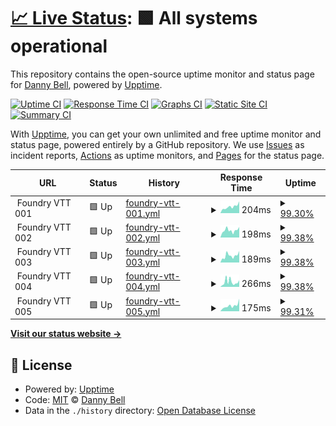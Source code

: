 # [📈 Live Status](https://demo.upptime.js.org): <!--live status--> **🟩 All systems operational**

This repository contains the open-source uptime monitor and status page for [Danny Bell](https://demo.upptime.js.org), powered by [Upptime](https://github.com/upptime/upptime).

[![Uptime CI](https://github.com/FeistyViking/crb_foundry-upptime/workflows/Uptime%20CI/badge.svg)](https://github.com/FeistyViking/crb_foundry-upptime/actions?query=workflow%3A%22Uptime+CI%22)
[![Response Time CI](https://github.com/FeistyViking/crb_foundry-upptime/workflows/Response%20Time%20CI/badge.svg)](https://github.com/FeistyViking/crb_foundry-upptime/actions?query=workflow%3A%22Response+Time+CI%22)
[![Graphs CI](https://github.com/FeistyViking/crb_foundry-upptime/workflows/Graphs%20CI/badge.svg)](https://github.com/FeistyViking/crb_foundry-upptime/actions?query=workflow%3A%22Graphs+CI%22)
[![Static Site CI](https://github.com/FeistyViking/crb_foundry-upptime/workflows/Static%20Site%20CI/badge.svg)](https://github.com/FeistyViking/crb_foundry-upptime/actions?query=workflow%3A%22Static+Site+CI%22)
[![Summary CI](https://github.com/FeistyViking/crb_foundry-upptime/workflows/Summary%20CI/badge.svg)](https://github.com/FeistyViking/crb_foundry-upptime/actions?query=workflow%3A%22Summary+CI%22)

With [Upptime](https://upptime.js.org), you can get your own unlimited and free uptime monitor and status page, powered entirely by a GitHub repository. We use [Issues](https://github.com/FeistyViking/crb_foundry-upptime/issues) as incident reports, [Actions](https://github.com/FeistyViking/crb_foundry-upptime/actions) as uptime monitors, and [Pages](https://demo.upptime.js.org) for the status page.

<!--start: status pages-->
<!-- This summary is generated by Upptime (https://github.com/upptime/upptime) -->
<!-- Do not edit this manually, your changes will be overwritten -->
<!-- prettier-ignore -->
| URL | Status | History | Response Time | Uptime |
| --- | ------ | ------- | ------------- | ------ |
| <img alt="" src="https://icons.duckduckgo.com/ip3/null.ico" height="13"> Foundry VTT 001 | 🟩 Up | [foundry-vtt-001.yml](https://github.com/FeistyViking/crb_foundry-upptime/commits/HEAD/history/foundry-vtt-001.yml) | <details><summary><img alt="Response time graph" src="./graphs/foundry-vtt-001/response-time-week.png" height="20"> 204ms</summary><br><a href="https://status.captainrobear.com/history/foundry-vtt-001"><img alt="Response time 205" src="https://img.shields.io/endpoint?url=https%3A%2F%2Fraw.githubusercontent.com%2FFeistyViking%2Fcrb_foundry-upptime%2FHEAD%2Fapi%2Ffoundry-vtt-001%2Fresponse-time.json"></a><br><a href="https://status.captainrobear.com/history/foundry-vtt-001"><img alt="24-hour response time 371" src="https://img.shields.io/endpoint?url=https%3A%2F%2Fraw.githubusercontent.com%2FFeistyViking%2Fcrb_foundry-upptime%2FHEAD%2Fapi%2Ffoundry-vtt-001%2Fresponse-time-day.json"></a><br><a href="https://status.captainrobear.com/history/foundry-vtt-001"><img alt="7-day response time 204" src="https://img.shields.io/endpoint?url=https%3A%2F%2Fraw.githubusercontent.com%2FFeistyViking%2Fcrb_foundry-upptime%2FHEAD%2Fapi%2Ffoundry-vtt-001%2Fresponse-time-week.json"></a><br><a href="https://status.captainrobear.com/history/foundry-vtt-001"><img alt="30-day response time 191" src="https://img.shields.io/endpoint?url=https%3A%2F%2Fraw.githubusercontent.com%2FFeistyViking%2Fcrb_foundry-upptime%2FHEAD%2Fapi%2Ffoundry-vtt-001%2Fresponse-time-month.json"></a><br><a href="https://status.captainrobear.com/history/foundry-vtt-001"><img alt="1-year response time 205" src="https://img.shields.io/endpoint?url=https%3A%2F%2Fraw.githubusercontent.com%2FFeistyViking%2Fcrb_foundry-upptime%2FHEAD%2Fapi%2Ffoundry-vtt-001%2Fresponse-time-year.json"></a></details> | <details><summary><a href="https://status.captainrobear.com/history/foundry-vtt-001">99.30%</a></summary><a href="https://status.captainrobear.com/history/foundry-vtt-001"><img alt="All-time uptime 99.54%" src="https://img.shields.io/endpoint?url=https%3A%2F%2Fraw.githubusercontent.com%2FFeistyViking%2Fcrb_foundry-upptime%2FHEAD%2Fapi%2Ffoundry-vtt-001%2Fuptime.json"></a><br><a href="https://status.captainrobear.com/history/foundry-vtt-001"><img alt="24-hour uptime 100.00%" src="https://img.shields.io/endpoint?url=https%3A%2F%2Fraw.githubusercontent.com%2FFeistyViking%2Fcrb_foundry-upptime%2FHEAD%2Fapi%2Ffoundry-vtt-001%2Fuptime-day.json"></a><br><a href="https://status.captainrobear.com/history/foundry-vtt-001"><img alt="7-day uptime 99.30%" src="https://img.shields.io/endpoint?url=https%3A%2F%2Fraw.githubusercontent.com%2FFeistyViking%2Fcrb_foundry-upptime%2FHEAD%2Fapi%2Ffoundry-vtt-001%2Fuptime-week.json"></a><br><a href="https://status.captainrobear.com/history/foundry-vtt-001"><img alt="30-day uptime 99.43%" src="https://img.shields.io/endpoint?url=https%3A%2F%2Fraw.githubusercontent.com%2FFeistyViking%2Fcrb_foundry-upptime%2FHEAD%2Fapi%2Ffoundry-vtt-001%2Fuptime-month.json"></a><br><a href="https://status.captainrobear.com/history/foundry-vtt-001"><img alt="1-year uptime 99.54%" src="https://img.shields.io/endpoint?url=https%3A%2F%2Fraw.githubusercontent.com%2FFeistyViking%2Fcrb_foundry-upptime%2FHEAD%2Fapi%2Ffoundry-vtt-001%2Fuptime-year.json"></a></details>
| <img alt="" src="https://icons.duckduckgo.com/ip3/null.ico" height="13"> Foundry VTT 002 | 🟩 Up | [foundry-vtt-002.yml](https://github.com/FeistyViking/crb_foundry-upptime/commits/HEAD/history/foundry-vtt-002.yml) | <details><summary><img alt="Response time graph" src="./graphs/foundry-vtt-002/response-time-week.png" height="20"> 198ms</summary><br><a href="https://status.captainrobear.com/history/foundry-vtt-002"><img alt="Response time 204" src="https://img.shields.io/endpoint?url=https%3A%2F%2Fraw.githubusercontent.com%2FFeistyViking%2Fcrb_foundry-upptime%2FHEAD%2Fapi%2Ffoundry-vtt-002%2Fresponse-time.json"></a><br><a href="https://status.captainrobear.com/history/foundry-vtt-002"><img alt="24-hour response time 289" src="https://img.shields.io/endpoint?url=https%3A%2F%2Fraw.githubusercontent.com%2FFeistyViking%2Fcrb_foundry-upptime%2FHEAD%2Fapi%2Ffoundry-vtt-002%2Fresponse-time-day.json"></a><br><a href="https://status.captainrobear.com/history/foundry-vtt-002"><img alt="7-day response time 198" src="https://img.shields.io/endpoint?url=https%3A%2F%2Fraw.githubusercontent.com%2FFeistyViking%2Fcrb_foundry-upptime%2FHEAD%2Fapi%2Ffoundry-vtt-002%2Fresponse-time-week.json"></a><br><a href="https://status.captainrobear.com/history/foundry-vtt-002"><img alt="30-day response time 195" src="https://img.shields.io/endpoint?url=https%3A%2F%2Fraw.githubusercontent.com%2FFeistyViking%2Fcrb_foundry-upptime%2FHEAD%2Fapi%2Ffoundry-vtt-002%2Fresponse-time-month.json"></a><br><a href="https://status.captainrobear.com/history/foundry-vtt-002"><img alt="1-year response time 204" src="https://img.shields.io/endpoint?url=https%3A%2F%2Fraw.githubusercontent.com%2FFeistyViking%2Fcrb_foundry-upptime%2FHEAD%2Fapi%2Ffoundry-vtt-002%2Fresponse-time-year.json"></a></details> | <details><summary><a href="https://status.captainrobear.com/history/foundry-vtt-002">99.38%</a></summary><a href="https://status.captainrobear.com/history/foundry-vtt-002"><img alt="All-time uptime 99.60%" src="https://img.shields.io/endpoint?url=https%3A%2F%2Fraw.githubusercontent.com%2FFeistyViking%2Fcrb_foundry-upptime%2FHEAD%2Fapi%2Ffoundry-vtt-002%2Fuptime.json"></a><br><a href="https://status.captainrobear.com/history/foundry-vtt-002"><img alt="24-hour uptime 100.00%" src="https://img.shields.io/endpoint?url=https%3A%2F%2Fraw.githubusercontent.com%2FFeistyViking%2Fcrb_foundry-upptime%2FHEAD%2Fapi%2Ffoundry-vtt-002%2Fuptime-day.json"></a><br><a href="https://status.captainrobear.com/history/foundry-vtt-002"><img alt="7-day uptime 99.38%" src="https://img.shields.io/endpoint?url=https%3A%2F%2Fraw.githubusercontent.com%2FFeistyViking%2Fcrb_foundry-upptime%2FHEAD%2Fapi%2Ffoundry-vtt-002%2Fuptime-week.json"></a><br><a href="https://status.captainrobear.com/history/foundry-vtt-002"><img alt="30-day uptime 99.56%" src="https://img.shields.io/endpoint?url=https%3A%2F%2Fraw.githubusercontent.com%2FFeistyViking%2Fcrb_foundry-upptime%2FHEAD%2Fapi%2Ffoundry-vtt-002%2Fuptime-month.json"></a><br><a href="https://status.captainrobear.com/history/foundry-vtt-002"><img alt="1-year uptime 99.60%" src="https://img.shields.io/endpoint?url=https%3A%2F%2Fraw.githubusercontent.com%2FFeistyViking%2Fcrb_foundry-upptime%2FHEAD%2Fapi%2Ffoundry-vtt-002%2Fuptime-year.json"></a></details>
| <img alt="" src="https://icons.duckduckgo.com/ip3/null.ico" height="13"> Foundry VTT 003 | 🟩 Up | [foundry-vtt-003.yml](https://github.com/FeistyViking/crb_foundry-upptime/commits/HEAD/history/foundry-vtt-003.yml) | <details><summary><img alt="Response time graph" src="./graphs/foundry-vtt-003/response-time-week.png" height="20"> 189ms</summary><br><a href="https://status.captainrobear.com/history/foundry-vtt-003"><img alt="Response time 196" src="https://img.shields.io/endpoint?url=https%3A%2F%2Fraw.githubusercontent.com%2FFeistyViking%2Fcrb_foundry-upptime%2FHEAD%2Fapi%2Ffoundry-vtt-003%2Fresponse-time.json"></a><br><a href="https://status.captainrobear.com/history/foundry-vtt-003"><img alt="24-hour response time 315" src="https://img.shields.io/endpoint?url=https%3A%2F%2Fraw.githubusercontent.com%2FFeistyViking%2Fcrb_foundry-upptime%2FHEAD%2Fapi%2Ffoundry-vtt-003%2Fresponse-time-day.json"></a><br><a href="https://status.captainrobear.com/history/foundry-vtt-003"><img alt="7-day response time 189" src="https://img.shields.io/endpoint?url=https%3A%2F%2Fraw.githubusercontent.com%2FFeistyViking%2Fcrb_foundry-upptime%2FHEAD%2Fapi%2Ffoundry-vtt-003%2Fresponse-time-week.json"></a><br><a href="https://status.captainrobear.com/history/foundry-vtt-003"><img alt="30-day response time 189" src="https://img.shields.io/endpoint?url=https%3A%2F%2Fraw.githubusercontent.com%2FFeistyViking%2Fcrb_foundry-upptime%2FHEAD%2Fapi%2Ffoundry-vtt-003%2Fresponse-time-month.json"></a><br><a href="https://status.captainrobear.com/history/foundry-vtt-003"><img alt="1-year response time 196" src="https://img.shields.io/endpoint?url=https%3A%2F%2Fraw.githubusercontent.com%2FFeistyViking%2Fcrb_foundry-upptime%2FHEAD%2Fapi%2Ffoundry-vtt-003%2Fresponse-time-year.json"></a></details> | <details><summary><a href="https://status.captainrobear.com/history/foundry-vtt-003">99.38%</a></summary><a href="https://status.captainrobear.com/history/foundry-vtt-003"><img alt="All-time uptime 99.47%" src="https://img.shields.io/endpoint?url=https%3A%2F%2Fraw.githubusercontent.com%2FFeistyViking%2Fcrb_foundry-upptime%2FHEAD%2Fapi%2Ffoundry-vtt-003%2Fuptime.json"></a><br><a href="https://status.captainrobear.com/history/foundry-vtt-003"><img alt="24-hour uptime 100.00%" src="https://img.shields.io/endpoint?url=https%3A%2F%2Fraw.githubusercontent.com%2FFeistyViking%2Fcrb_foundry-upptime%2FHEAD%2Fapi%2Ffoundry-vtt-003%2Fuptime-day.json"></a><br><a href="https://status.captainrobear.com/history/foundry-vtt-003"><img alt="7-day uptime 99.38%" src="https://img.shields.io/endpoint?url=https%3A%2F%2Fraw.githubusercontent.com%2FFeistyViking%2Fcrb_foundry-upptime%2FHEAD%2Fapi%2Ffoundry-vtt-003%2Fuptime-week.json"></a><br><a href="https://status.captainrobear.com/history/foundry-vtt-003"><img alt="30-day uptime 99.56%" src="https://img.shields.io/endpoint?url=https%3A%2F%2Fraw.githubusercontent.com%2FFeistyViking%2Fcrb_foundry-upptime%2FHEAD%2Fapi%2Ffoundry-vtt-003%2Fuptime-month.json"></a><br><a href="https://status.captainrobear.com/history/foundry-vtt-003"><img alt="1-year uptime 99.47%" src="https://img.shields.io/endpoint?url=https%3A%2F%2Fraw.githubusercontent.com%2FFeistyViking%2Fcrb_foundry-upptime%2FHEAD%2Fapi%2Ffoundry-vtt-003%2Fuptime-year.json"></a></details>
| <img alt="" src="https://icons.duckduckgo.com/ip3/null.ico" height="13"> Foundry VTT 004 | 🟩 Up | [foundry-vtt-004.yml](https://github.com/FeistyViking/crb_foundry-upptime/commits/HEAD/history/foundry-vtt-004.yml) | <details><summary><img alt="Response time graph" src="./graphs/foundry-vtt-004/response-time-week.png" height="20"> 266ms</summary><br><a href="https://status.captainrobear.com/history/foundry-vtt-004"><img alt="Response time 211" src="https://img.shields.io/endpoint?url=https%3A%2F%2Fraw.githubusercontent.com%2FFeistyViking%2Fcrb_foundry-upptime%2FHEAD%2Fapi%2Ffoundry-vtt-004%2Fresponse-time.json"></a><br><a href="https://status.captainrobear.com/history/foundry-vtt-004"><img alt="24-hour response time 364" src="https://img.shields.io/endpoint?url=https%3A%2F%2Fraw.githubusercontent.com%2FFeistyViking%2Fcrb_foundry-upptime%2FHEAD%2Fapi%2Ffoundry-vtt-004%2Fresponse-time-day.json"></a><br><a href="https://status.captainrobear.com/history/foundry-vtt-004"><img alt="7-day response time 266" src="https://img.shields.io/endpoint?url=https%3A%2F%2Fraw.githubusercontent.com%2FFeistyViking%2Fcrb_foundry-upptime%2FHEAD%2Fapi%2Ffoundry-vtt-004%2Fresponse-time-week.json"></a><br><a href="https://status.captainrobear.com/history/foundry-vtt-004"><img alt="30-day response time 236" src="https://img.shields.io/endpoint?url=https%3A%2F%2Fraw.githubusercontent.com%2FFeistyViking%2Fcrb_foundry-upptime%2FHEAD%2Fapi%2Ffoundry-vtt-004%2Fresponse-time-month.json"></a><br><a href="https://status.captainrobear.com/history/foundry-vtt-004"><img alt="1-year response time 211" src="https://img.shields.io/endpoint?url=https%3A%2F%2Fraw.githubusercontent.com%2FFeistyViking%2Fcrb_foundry-upptime%2FHEAD%2Fapi%2Ffoundry-vtt-004%2Fresponse-time-year.json"></a></details> | <details><summary><a href="https://status.captainrobear.com/history/foundry-vtt-004">99.38%</a></summary><a href="https://status.captainrobear.com/history/foundry-vtt-004"><img alt="All-time uptime 99.60%" src="https://img.shields.io/endpoint?url=https%3A%2F%2Fraw.githubusercontent.com%2FFeistyViking%2Fcrb_foundry-upptime%2FHEAD%2Fapi%2Ffoundry-vtt-004%2Fuptime.json"></a><br><a href="https://status.captainrobear.com/history/foundry-vtt-004"><img alt="24-hour uptime 100.00%" src="https://img.shields.io/endpoint?url=https%3A%2F%2Fraw.githubusercontent.com%2FFeistyViking%2Fcrb_foundry-upptime%2FHEAD%2Fapi%2Ffoundry-vtt-004%2Fuptime-day.json"></a><br><a href="https://status.captainrobear.com/history/foundry-vtt-004"><img alt="7-day uptime 99.38%" src="https://img.shields.io/endpoint?url=https%3A%2F%2Fraw.githubusercontent.com%2FFeistyViking%2Fcrb_foundry-upptime%2FHEAD%2Fapi%2Ffoundry-vtt-004%2Fuptime-week.json"></a><br><a href="https://status.captainrobear.com/history/foundry-vtt-004"><img alt="30-day uptime 99.58%" src="https://img.shields.io/endpoint?url=https%3A%2F%2Fraw.githubusercontent.com%2FFeistyViking%2Fcrb_foundry-upptime%2FHEAD%2Fapi%2Ffoundry-vtt-004%2Fuptime-month.json"></a><br><a href="https://status.captainrobear.com/history/foundry-vtt-004"><img alt="1-year uptime 99.60%" src="https://img.shields.io/endpoint?url=https%3A%2F%2Fraw.githubusercontent.com%2FFeistyViking%2Fcrb_foundry-upptime%2FHEAD%2Fapi%2Ffoundry-vtt-004%2Fuptime-year.json"></a></details>
| <img alt="" src="https://icons.duckduckgo.com/ip3/null.ico" height="13"> Foundry VTT 005 | 🟩 Up | [foundry-vtt-005.yml](https://github.com/FeistyViking/crb_foundry-upptime/commits/HEAD/history/foundry-vtt-005.yml) | <details><summary><img alt="Response time graph" src="./graphs/foundry-vtt-005/response-time-week.png" height="20"> 175ms</summary><br><a href="https://status.captainrobear.com/history/foundry-vtt-005"><img alt="Response time 189" src="https://img.shields.io/endpoint?url=https%3A%2F%2Fraw.githubusercontent.com%2FFeistyViking%2Fcrb_foundry-upptime%2FHEAD%2Fapi%2Ffoundry-vtt-005%2Fresponse-time.json"></a><br><a href="https://status.captainrobear.com/history/foundry-vtt-005"><img alt="24-hour response time 392" src="https://img.shields.io/endpoint?url=https%3A%2F%2Fraw.githubusercontent.com%2FFeistyViking%2Fcrb_foundry-upptime%2FHEAD%2Fapi%2Ffoundry-vtt-005%2Fresponse-time-day.json"></a><br><a href="https://status.captainrobear.com/history/foundry-vtt-005"><img alt="7-day response time 175" src="https://img.shields.io/endpoint?url=https%3A%2F%2Fraw.githubusercontent.com%2FFeistyViking%2Fcrb_foundry-upptime%2FHEAD%2Fapi%2Ffoundry-vtt-005%2Fresponse-time-week.json"></a><br><a href="https://status.captainrobear.com/history/foundry-vtt-005"><img alt="30-day response time 185" src="https://img.shields.io/endpoint?url=https%3A%2F%2Fraw.githubusercontent.com%2FFeistyViking%2Fcrb_foundry-upptime%2FHEAD%2Fapi%2Ffoundry-vtt-005%2Fresponse-time-month.json"></a><br><a href="https://status.captainrobear.com/history/foundry-vtt-005"><img alt="1-year response time 189" src="https://img.shields.io/endpoint?url=https%3A%2F%2Fraw.githubusercontent.com%2FFeistyViking%2Fcrb_foundry-upptime%2FHEAD%2Fapi%2Ffoundry-vtt-005%2Fresponse-time-year.json"></a></details> | <details><summary><a href="https://status.captainrobear.com/history/foundry-vtt-005">99.31%</a></summary><a href="https://status.captainrobear.com/history/foundry-vtt-005"><img alt="All-time uptime 84.79%" src="https://img.shields.io/endpoint?url=https%3A%2F%2Fraw.githubusercontent.com%2FFeistyViking%2Fcrb_foundry-upptime%2FHEAD%2Fapi%2Ffoundry-vtt-005%2Fuptime.json"></a><br><a href="https://status.captainrobear.com/history/foundry-vtt-005"><img alt="24-hour uptime 100.00%" src="https://img.shields.io/endpoint?url=https%3A%2F%2Fraw.githubusercontent.com%2FFeistyViking%2Fcrb_foundry-upptime%2FHEAD%2Fapi%2Ffoundry-vtt-005%2Fuptime-day.json"></a><br><a href="https://status.captainrobear.com/history/foundry-vtt-005"><img alt="7-day uptime 99.31%" src="https://img.shields.io/endpoint?url=https%3A%2F%2Fraw.githubusercontent.com%2FFeistyViking%2Fcrb_foundry-upptime%2FHEAD%2Fapi%2Ffoundry-vtt-005%2Fuptime-week.json"></a><br><a href="https://status.captainrobear.com/history/foundry-vtt-005"><img alt="30-day uptime 99.56%" src="https://img.shields.io/endpoint?url=https%3A%2F%2Fraw.githubusercontent.com%2FFeistyViking%2Fcrb_foundry-upptime%2FHEAD%2Fapi%2Ffoundry-vtt-005%2Fuptime-month.json"></a><br><a href="https://status.captainrobear.com/history/foundry-vtt-005"><img alt="1-year uptime 84.79%" src="https://img.shields.io/endpoint?url=https%3A%2F%2Fraw.githubusercontent.com%2FFeistyViking%2Fcrb_foundry-upptime%2FHEAD%2Fapi%2Ffoundry-vtt-005%2Fuptime-year.json"></a></details>

<!--end: status pages-->

[**Visit our status website →**](https://demo.upptime.js.org)

## 📄 License

- Powered by: [Upptime](https://github.com/upptime/upptime)
- Code: [MIT](./LICENSE) © [Danny Bell](https://demo.upptime.js.org)
- Data in the `./history` directory: [Open Database License](https://opendatacommons.org/licenses/odbl/1-0/)
